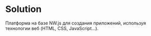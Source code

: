 # Solution
Платформа на базе NW.js для создания приложений, используя технологии веб (HTML, CSS, JavaScript...).
